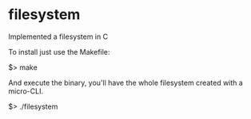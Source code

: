 # filesystem

Implemented a filesystem in C

To install just use the Makefile:

$> make

And execute the binary, you'll have the whole filesystem created with a micro-CLI.

$> ./filesystem
